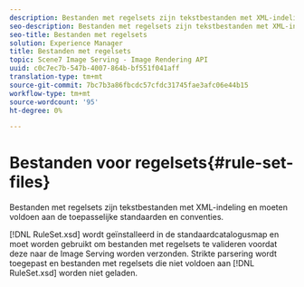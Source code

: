 ```yaml
---
description: Bestanden met regelsets zijn tekstbestanden met XML-indeling en moeten voldoen aan de toepasselijke standaarden en conventies.
seo-description: Bestanden met regelsets zijn tekstbestanden met XML-indeling en moeten voldoen aan de toepasselijke standaarden en conventies.
seo-title: Bestanden met regelsets
solution: Experience Manager
title: Bestanden met regelsets
topic: Scene7 Image Serving - Image Rendering API
uuid: c0c7ec7b-547b-4007-864b-bf551f041aff
translation-type: tm+mt
source-git-commit: 7bc7b3a86fbcdc57cfdc31745fae3afc06e44b15
workflow-type: tm+mt
source-wordcount: '95'
ht-degree: 0%

---
```



# Bestanden voor regelsets{#rule-set-files}

Bestanden met regelsets zijn tekstbestanden met XML-indeling en moeten voldoen aan de toepasselijke standaarden en conventies.

[!DNL RuleSet.xsd] wordt geïnstalleerd in de standaardcatalogusmap en moet worden gebruikt om bestanden met regelsets te valideren voordat deze naar de Image Serving worden verzonden. Strikte parsering wordt toegepast en bestanden met regelsets die niet voldoen aan [!DNL RuleSet.xsd] worden niet geladen.